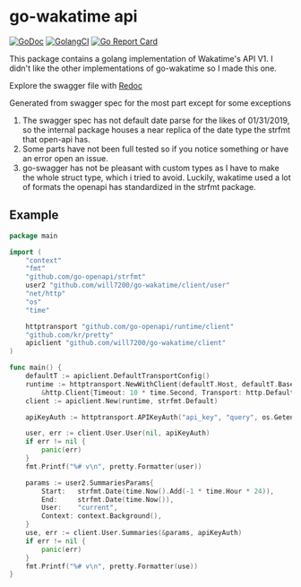 # go-wakatime api
[![GoDoc](https://godoc.org/github.com/will7200/go-wakatime?status.svg)](http://godoc.org/github.com/will7200/go-wakatime)
[![GolangCI](https://golangci.com/badges/github.com/will7200/go-wakatime.svg)](https://golangci.com)
[![Go Report Card](https://goreportcard.com/badge/github.com/will7200/go-wakatime)](https://goreportcard.com/report/github.com/will7200/go-wakatime)

This package contains a golang implementation of Wakatime's API V1. I didn't like the other implementations of go-wakatime so I made this one. 

Explore the swagger file with [Redoc](https://rebilly.github.io/ReDoc/?url=https://raw.githubusercontent.com/will7200/go-wakatime/master/swagger.yml)

Generated from swagger spec for the most part except for some exceptions
1. The swagger spec has not default date parse for the likes of 01/31/2019, so the internal package houses a near replica
of the date type the strfmt that open-api has.
2. Some parts have not been full tested so if you notice something or have an error open an issue.
3. go-swagger has not be pleasant with custom types as I have to make the whole struct type, which i tried to avoid.
Luckily, wakatime used a lot of formats the openapi has standardized in the strfmt package.
## Example

```go
package main

import (
	"context"
	"fmt"
	"github.com/go-openapi/strfmt"
	user2 "github.com/will7200/go-wakatime/client/user"
	"net/http"
	"os"
	"time"

	httptransport "github.com/go-openapi/runtime/client"
	"github.com/kr/pretty"
	apiclient "github.com/will7200/go-wakatime/client"
)

func main() {
	defaultT := apiclient.DefaultTransportConfig()
	runtime := httptransport.NewWithClient(defaultT.Host, defaultT.BasePath, defaultT.Schemes,
		&http.Client{Timeout: 10 * time.Second, Transport: http.DefaultTransport})
	client := apiclient.New(runtime, strfmt.Default)

	apiKeyAuth := httptransport.APIKeyAuth("api_key", "query", os.Getenv("WAKATIME_API_KEY"))

	user, err := client.User.User(nil, apiKeyAuth)
	if err != nil {
		panic(err)
	}
	fmt.Printf("%# v\n", pretty.Formatter(user))

	params := user2.SummariesParams{
		Start:   strfmt.Date(time.Now().Add(-1 * time.Hour * 24)),
		End:     strfmt.Date(time.Now()),
		User:    "current",
		Context: context.Background(),
	}
	use, err := client.User.Summaries(&params, apiKeyAuth)
	if err != nil {
		panic(err)
	}
	fmt.Printf("%# v\n", pretty.Formatter(use))
}

```


